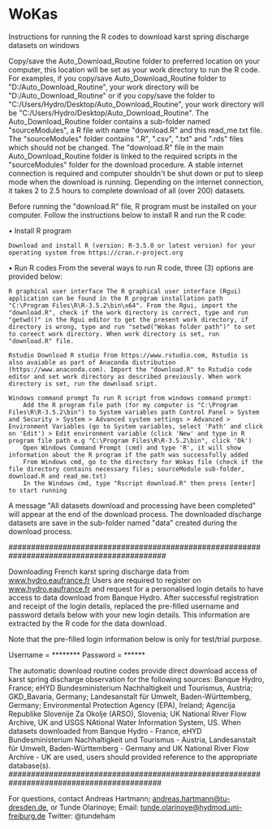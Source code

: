 # WoKas

Instructions for running the R codes to download karst spring discharge datasets on windows

Copy/save the Auto_Download_Routine folder to preferred location on your computer, this location will be set as your work directory to run the R code. For examples, if you copy/save Auto_Download_Routine folder to "D:/Auto_Download_Routine", your work directory will be "D:/Auto_Download_Routine" or if you copy/save the folder to "C:/Users/Hydro/Desktop/Auto_Download_Routine", your work directory will be "C:/Users/Hydro/Desktop/Auto_Download_Routine". The Auto_Download_Routine folder contains a sub-folder named "sourceModules", a R file with name "download.R" and this read_me.txt file. The "sourceModules" folder contains ".R", ".csv", ".txt" and ".rds" files which should not be changed. The "download.R" file in the main Auto_Download_Routine folder is linked to the required scripts in the "sourceModules" folder for the download procedure. A stable internet connection is required and computer shouldn't be shut down or put to sleep mode when the download is running. Depending on the internet connection, it takes 2 to 2.5 hours to complete download of all (over 200) datasets.

Before running the "download.R" file, R program must be installed on your computer. Follow the instructions below to install R and run the R code:

• Install R program

    Download and install R (version: R-3.5.0 or latest version) for your operating system from https://cran.r-project.org

• Run R codes From the several ways to run R code, three (3) options are provided below:

    R graphical user interface The R graphical user interface (Rgui) application can be found in the R program installation path "C:\Program Files\R\R-3.5.2\bin\x64". From the Rgui, import the "download.R", check if the work directory is correct, type and run "getwd()" in the Rgui editor to get the present work directory, if directory is wrong, type and run "setwd("Wokas folder path")" to set to coreect work directory. When work directory is set, run "download.R" file.

    Rstudio Download R studio from https://www.rstudio.com, Rstudio is also avaiable as part of Anaconda distribution (https://www.anaconda.com). Import the "download.R" to Rstudio code editor and set work directory as described previously. When work directory is set, run the download sript.

    Windows command prompt To run R script from windows command prompt:
        Add the R program file path (for my computer is "C:\Program Files\R\R-3.5.2\bin") to System variables path Control Panel > System and Security > System > Advanced system settings > Advanced > Environment Variables (go to System variables, select 'Path' and click on 'Edit') > Edit environment variable (click 'New' and type in R program file path e.g "C:\Program Files\R\R-3.5.2\bin", click 'Ok')
        Open Windows Command Prompt (cmd) and type 'R', it will show information about the R program if the path was successfully added
        From Windows cmd, go to the directory for Wokas file (check if the file directory contains necessary files; sourceModule sub-folder, download.R and read_me.txt)
        In the Windows cmd, type "Rscript download.R" then press [enter] to start running

A message "All datasets download and processing have been completed" will appear at the end of the download process. The downloaded discharge datasets are save in the sub-folder named "data" created during the download process.

###########################################################################################

Downloading French karst spring discharge data from www.hydro.eaufrance.fr Users are required to register on www.hydro.eaufrance.fr and request for a personalised login details to have access to data download from Banque Hydro. After successful registration and receipt of the login details, replaced the pre-filled username and password details below with your new login details. This information are extracted by the R code for the data download.

Note that the pre-filled login information below is only for test/trial purpose.

Username = ******** Password = ******

The automatic download routine codes provide direct download access of karst spring discharge observation for the following sources: Banque Hydro, France; eHYD Bundesministerium Nachhaltigkeit und Tourismus, Austria; GKD_Bavaria, Germany; Landesanstalt für Umwelt, Baden-Württemberg, Germany; Environmental Protection Agency (EPA), Ireland; Agencija Republike Slovenije Za Okolje (ARSO), Slovenia; UK National River Flow Archive, UK and USGS NAtional Water Information System, US. When datasets downloaded from Banque Hydro - France, eHYD Bundesministerium Nachhaltigkeit und Tourismus - Austria, Landesanstalt für Umwelt, Baden-Württemberg - Germany and UK National River Flow Archive - UK are used, users should provided reference to the appropriate database(s). ##########################################################################################

For questions, contact Andreas Hartmann; andreas.hartmann@tu-dresden.de, or Tunde Olarinoye; Email: tunde.olarinoye@hydmod.uni-freiburg.de Twitter: @tundeham
